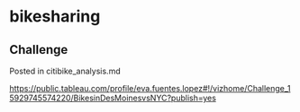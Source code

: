 # bikesharing

## Challenge

Posted in citibike_analysis.md

https://public.tableau.com/profile/eva.fuentes.lopez#!/vizhome/Challenge_15929745574220/BikesinDesMoinesvsNYC?publish=yes
